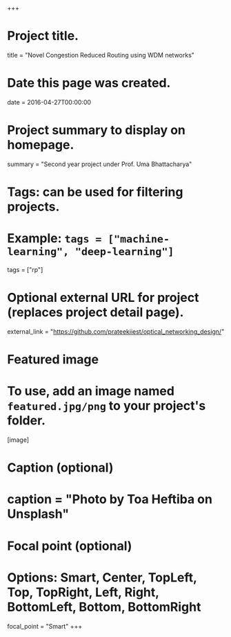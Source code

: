+++
# Project title.
title = "Novel Congestion Reduced Routing using WDM networks"

# Date this page was created.
date = 2016-04-27T00:00:00

# Project summary to display on homepage.
summary = "Second year project under Prof. Uma Bhattacharya"

# Tags: can be used for filtering projects.
# Example: `tags = ["machine-learning", "deep-learning"]`
tags = ["rp"]

# Optional external URL for project (replaces project detail page).
external_link = "https://github.com/prateekiiest/optical_networking_design/"

# Featured image
# To use, add an image named `featured.jpg/png` to your project's folder. 
[image]
  # Caption (optional)
  # caption = "Photo by Toa Heftiba on Unsplash"

  # Focal point (optional)
  # Options: Smart, Center, TopLeft, Top, TopRight, Left, Right, BottomLeft, Bottom, BottomRight
  focal_point = "Smart"
+++
